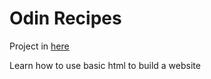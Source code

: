 # Odin Recipes

Project in [here](https://www.theodinproject.com)

Learn how to use basic html to build a website
